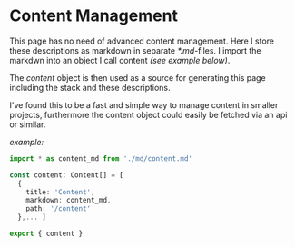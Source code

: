 # Content Management 
This page has no need of advanced content management. Here I store these descriptions as markdown in separate _*.md_-files. I import the markdwn into an object I call content _(see example below)_. 

The _content_ object is then used as a source for generating this page including the stack and these descriptions. 

I've found this to be a fast and simple way to manage content in smaller projects, furthermore the content object could easily be fetched via an api or similar.

_example:_
```ts
import * as content_md from './md/content.md'

const content: Content[] = [
  {
    title: 'Content',
    markdown: content_md,
    path: '/content'
  },... ]

export { content }
```